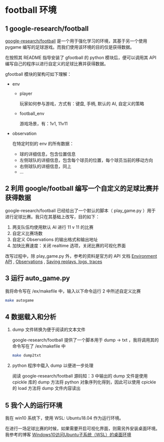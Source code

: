 # football 环境

## 1 google-research/football

[google-research/football](https://github.com/google-research/football) 是一个用于强化学习的环境，其基于另一个使用 pygame 编写的足球游戏。而我们使用该环境的目的仅是获得数据。

在按照其 README 指导安装了 gfootball 的 python 模块后，便可以调用其 API 编写自己的程序以进行自定义的足球比赛并获得数据。

gfootball 模块的架构可如下理解：

- env

    - player

        玩家如何参与游戏，方式有：键盘, 手柄, 默认的 AI, 自定义的策略

    - football_env

        游戏场景，有：1v1,  11v11

- observation

    在特定时刻的 env 的所有数据：

    - 球的详细信息，包含位置信息
    - 左侧球队的详细信息，包含每个球员的位置，每个球员当前的移动方向
    - 右侧球队的详细信息，同上
    - ...

## 2 利用 google/football 编写一个自定义的足球比赛并获得数据

google-research/football 已经给出了一个默认的脚本（ play_game.py ）用于进行足球比赛。我只在其基础上改写，目的如下：

1. 两支队伍均使用默认 AI 进行 11 v 11 的比赛
2. 自定义比赛场数
3. 自定义 Observations 的输出格式和输出地址
4. 加快比赛速度：关闭 realtime 选项，关闭比赛的可视化界面

改写过程中，除 play_game.py 外，参考的资料是官方的 API 文档 [Environment API](https://github.com/google-research/football/blob/master/gfootball/doc/api.md) , [Observations](https://github.com/google-research/football/blob/master/gfootball/doc/observation.md) , [Saving  replays, logs, traces](https://github.com/google-research/football/blob/master/gfootball/doc/saving_replays.md)

## 3 运行 auto_game.py

我将命令写在 /ex/makefile 中，输入以下命令运行 2 中所述自定义比赛

```bash
make autogame
```

## 4 数据载入和分析

1. dump 文件转换为便于阅读的文本文件

    google-research/football 提供了一个脚本用于 dump -> txt ，我将调用其的命令写在了 /ex/makefile 中

    ```bash
    make dump2txt
    ```

2. python 程序中载入 dump 以便进一步处理

    阅读 google-research/football 源码知：3 中输出的 dump 文件是使用 cpickle 库的 dump 方法将 python 对象序列化得到，因此可以使用 cpickle 的 load 方法将 dump 文件内容读出

## 5 我个人的运行环境

我在 win10 系统下，使用 WSL: Ubuntu18.04 作为运行环境。

在进行一场足球比赛的时候，如果需要开启可视化界面，则需另外安装桌面环境。我参考的博客 [Windows10访问Ubuntu子系统（WSL）的桌面环境](https://blog.csdn.net/xmh19936688/article/details/90212960)